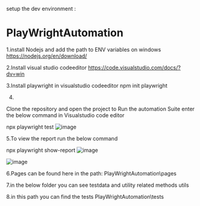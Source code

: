 

setup the dev environment :
# PlayWrightAutomation
1.install Nodejs and add the path to ENV variables on windows
https://nodejs.org/en/download/


2.Install visual studio codeeditor
https://code.visualstudio.com/docs/?dv=win


3.Install playwright in visualstudio codeeditor
npm init playwright

4.
Clone the repository and open the project
to Run the automation Suite enter the below command in Visualstudio code editor

npx playwright test
![image](https://user-images.githubusercontent.com/47082525/213792429-b8626982-f932-4a84-9283-642251967433.png)

5.To view the report run the below command

npx playwright show-report
![image](https://user-images.githubusercontent.com/47082525/213792682-1b78c89f-b492-4b0f-85f6-6f153cccce83.png)

![image](https://user-images.githubusercontent.com/47082525/213792643-60ba9081-23d3-4d37-a969-c6e39d8ad069.png)

6.Pages can be found here in the path:
PlayWrightAutomation\pages

7.in the below folder you can see testdata and utility related methods
utils

8.in this path you can find the tests
PlayWrightAutomation\tests

